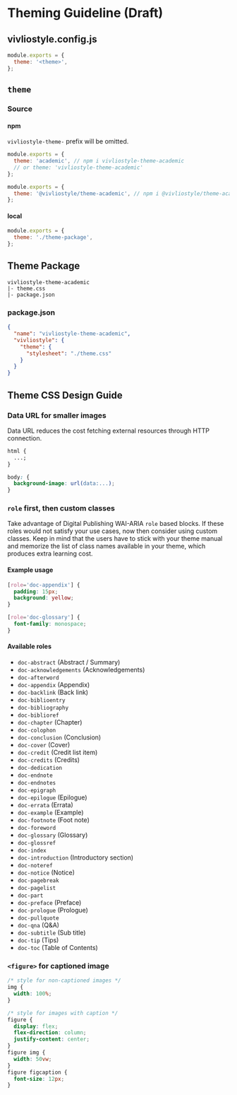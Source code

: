 # Theming Guideline (Draft)

## vivliostyle.config.js

```js
module.exports = {
  theme: '<theme>',
};
```

## `theme`

### Source

#### npm

`vivliostyle-theme-` prefix will be omitted.

```js
module.exports = {
  theme: 'academic', // npm i vivliostyle-theme-academic
  // or theme: 'vivliostyle-theme-academic'
};
```

```js
module.exports = {
  theme: '@vivliostyle/theme-academic', // npm i @vivliostyle/theme-academic
};
```

#### local

```js
module.exports = {
  theme: './theme-package',
};
```

## Theme Package

```
vivliostyle-theme-academic
|- theme.css
|- package.json
```

### package.json

```json
{
  "name": "vivliostyle-theme-academic",
  "vivliostyle": {
    "theme": {
      "stylesheet": "./theme.css"
    }
  }
}
```

## Theme CSS Design Guide

### Data URL for smaller images

Data URL reduces the cost fetching external resources through HTTP connection.

```css
html {
  ...;
}

body: {
  background-image: url(data:...);
}
```

### `role` first, then custom classes

Take advantage of Digital Publishing WAI-ARIA `role` based blocks.
If these roles would not satisfy your use cases, now then consider using custom classes. Keep in mind that the users have to stick with your theme manual and memorize the list of class names available in your theme, which produces extra learning cost.

#### Example usage

```css
[role='doc-appendix'] {
  padding: 15px;
  background: yellow;
}

[role='doc-glossary'] {
  font-family: monospace;
}
```

#### Available roles

- `doc-abstract` (Abstract / Summary)
- `doc-acknowledgements` (Acknowledgements)
- `doc-afterword`
- `doc-appendix` (Appendix)
- `doc-backlink` (Back link)
- `doc-biblioentry`
- `doc-bibliography`
- `doc-biblioref`
- `doc-chapter` (Chapter)
- `doc-colophon`
- `doc-conclusion` (Conclusion)
- `doc-cover` (Cover)
- `doc-credit` (Credit list item)
- `doc-credits` (Credits)
- `doc-dedication`
- `doc-endnote`
- `doc-endnotes`
- `doc-epigraph`
- `doc-epilogue` (Epilogue)
- `doc-errata` (Errata)
- `doc-example` (Example)
- `doc-footnote` (Foot note)
- `doc-foreword`
- `doc-glossary` (Glossary)
- `doc-glossref`
- `doc-index`
- `doc-introduction` (Introductory section)
- `doc-noteref`
- `doc-notice` (Notice)
- `doc-pagebreak`
- `doc-pagelist`
- `doc-part`
- `doc-preface` (Preface)
- `doc-prologue` (Prologue)
- `doc-pullquote`
- `doc-qna` (Q&A)
- `doc-subtitle` (Sub title)
- `doc-tip` (Tips)
- `doc-toc` (Table of Contents)

### `<figure>` for captioned image

```css
/* style for non-captioned images */
img {
  width: 100%;
}

/* style for images with caption */
figure {
  display: flex;
  flex-direction: column;
  justify-content: center;
}
figure img {
  width: 50vw;
}
figure figcaption {
  font-size: 12px;
}
```
